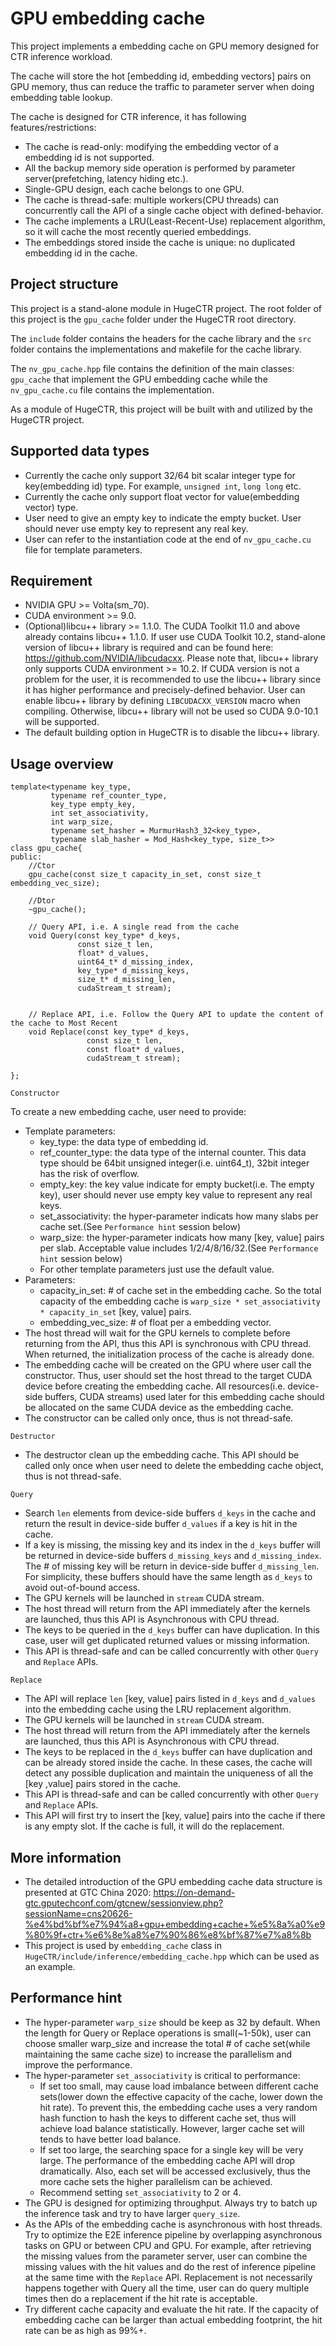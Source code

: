 # GPU embedding cache
This project implements a embedding cache on GPU memory designed for CTR inference workload.

The cache will store the hot [embedding id, embedding vectors] pairs on GPU memory, thus can reduce the traffic to parameter server when doing embedding table lookup.

The cache is designed for CTR inference, it has following features/restrictions:
* The cache is read-only: modifying the embedding vector of a embedding id is not supported.
* All the backup memory side operation is performed by parameter server(prefetching, latency hiding etc.).
* Single-GPU design, each cache belongs to one GPU.
* The cache is thread-safe: multiple workers(CPU threads) can concurrently call the API of a single cache object with defined-behavior.
* The cache implements a LRU(Least-Recent-Use) replacement algorithm, so it will cache the most recently queried embeddings.
* The embeddings stored inside the cache is unique: no duplicated embedding id in the cache.

## Project structure
This project is a stand-alone module in HugeCTR project. The root folder of this project is the `gpu_cache` folder under the HugeCTR root directory. 

The `include` folder contains the headers for the cache library and the `src` folder contains the implementations and makefile for the cache library.

The `nv_gpu_cache.hpp` file contains the definition of the main classes: `gpu_cache` that implement the GPU embedding cache while the `nv_gpu_cache.cu` file contains the implementation.

As a module of HugeCTR, this project will be built with and utilized by the HugeCTR project. 

## Supported data types
* Currently the cache only support 32/64 bit scalar integer type for key(embedding id) type. For example, `unsigned int`, `long long` etc.
* Currently the cache only support float vector for value(embedding vector) type. 
* User need to give an empty key to indicate the empty bucket. User should never use empty key to represent any real key.
* User can refer to the instantiation code at the end of `nv_gpu_cache.cu` file for template parameters.

## Requirement
* NVIDIA GPU >= Volta(sm_70).
* CUDA environment >= 9.0.
* (Optional)libcu++ library >= 1.1.0. The CUDA Toolkit 11.0 and above already contains libcu++ 1.1.0. If user use CUDA Toolkit 10.2, stand-alone version of libcu++ library is required and can be found here: https://github.com/NVIDIA/libcudacxx. Please note that, libcu++ library only supports CUDA environment >= 10.2. If CUDA version is not a problem for the user, it is recommended to use the libcu++ library since it has higher performance and precisely-defined behavior. User can enable libcu++ library by defining `LIBCUDACXX_VERSION` macro when compiling. Otherwise, libcu++ library will not be used so CUDA 9.0-10.1 will be supported.
* The default building option in HugeCTR is to disable the libcu++ library. 

## Usage overview
```
template<typename key_type,
         typename ref_counter_type, 
         key_type empty_key, 
         int set_associativity, 
         int warp_size,
         typename set_hasher = MurmurHash3_32<key_type>, 
         typename slab_hasher = Mod_Hash<key_type, size_t>>
class gpu_cache{
public:
    //Ctor
    gpu_cache(const size_t capacity_in_set, const size_t embedding_vec_size);

    //Dtor
    ~gpu_cache();

    // Query API, i.e. A single read from the cache
    void Query(const key_type* d_keys, 
               const size_t len, 
               float* d_values, 
               uint64_t* d_missing_index, 
               key_type* d_missing_keys, 
               size_t* d_missing_len, 
               cudaStream_t stream);


    // Replace API, i.e. Follow the Query API to update the content of the cache to Most Recent
    void Replace(const key_type* d_keys, 
                 const size_t len, 
                 const float* d_values, 
                 cudaStream_t stream);

};

```
`Constructor`

To create a new embedding cache, user need to provide:
* Template parameters: 
    + key_type: the data type of embedding id. 
    + ref_counter_type: the data type of the internal counter. This data type should be 64bit unsigned integer(i.e. uint64_t), 32bit integer has the risk of overflow. 
    + empty_key: the key value indicate for empty bucket(i.e. The empty key), user should never use empty key value to represent any real keys.
    + set_associativity: the hyper-parameter indicats how many slabs per cache set.(See `Performance hint` session below)
    + warp_size: the hyper-parameter indicats how many [key, value] pairs per slab. Acceptable value includes 1/2/4/8/16/32.(See `Performance hint` session below)
    + For other template parameters just use the default value.
* Parameters:
    + capacity_in_set: # of cache set in the embedding cache. So the total capacity of the embedding cache is `warp_size * set_associativity * capacity_in_set` [key, value] pairs.
    + embedding_vec_size: # of float per a embedding vector.
* The host thread will wait for the GPU kernels to complete before returning from the API, thus this API is synchronous with CPU thread. When returned, the initialization process of the cache is already done.
* The embedding cache will be created on the GPU where user call the constructor. Thus, user should set the host thread to the target CUDA device before creating the embedding cache. All resources(i.e. device-side buffers, CUDA streams) used later for this embedding cache should be allocated on the same CUDA device as the embedding cache.
* The constructor can be called only once, thus is not thread-safe.

`Destructor`
* The destructor clean up the embedding cache. This API should be called only once when user need to delete the embedding cache object, thus is not thread-safe.

`Query`
* Search `len` elements from device-side buffers `d_keys` in the cache and return the result in device-side buffer `d_values` if a key is hit in the cache.
* If a key is missing, the missing key and its index in the `d_keys` buffer will be returned in device-side buffers `d_missing_keys` and `d_missing_index`. The # of missing key will be return in device-side buffer `d_missing_len`. For simplicity, these buffers should have the same length as `d_keys` to avoid out-of-bound access.
* The GPU kernels will be launched in `stream` CUDA stream.
* The host thread will return from the API immediately after the kernels are launched, thus this API is Asynchronous with CPU thread.
* The keys to be queried in the `d_keys` buffer can have duplication. In this case, user will get duplicated returned values or missing information.
* This API is thread-safe and can be called concurrently with other `Query` and `Replace` APIs.

`Replace`
* The API will replace `len` [key, value] pairs listed in `d_keys` and `d_values` into the embedding cache using the LRU replacement algorithm.
* The GPU kernels will be launched in `stream` CUDA stream.
* The host thread will return from the API immediately after the kernels are launched, thus this API is Asynchronous with CPU thread.
* The keys to be replaced in the `d_keys` buffer can have duplication and can be already stored inside the cache. In these cases, the cache will detect any possible duplication and maintain the uniqueness of all the [key ,value] pairs stored in the cache.
* This API is thread-safe and can be called concurrently with other `Query` and `Replace` APIs.
* This API will first try to insert the [key, value] pairs into the cache if there is any empty slot. If the cache is full, it will do the replacement.

## More information
* The detailed introduction of the GPU embedding cache data structure is presented at GTC China 2020: https://on-demand-gtc.gputechconf.com/gtcnew/sessionview.php?sessionName=cns20626-%e4%bd%bf%e7%94%a8+gpu+embedding+cache+%e5%8a%a0%e9%80%9f+ctr+%e6%8e%a8%e7%90%86%e8%bf%87%e7%a8%8b
* This project is used by `embedding_cache` class in `HugeCTR/include/inference/embedding_cache.hpp` which can be used as an example.

## Performance hint
* The hyper-parameter `warp_size` should be keep as 32 by default. When the length for Query or Replace operations is small(~1-50k), user can choose smaller warp_size and increase the total # of cache set(while maintaining the same cache size) to increase the parallelism and improve the performance.
* The hyper-parameter `set_associativity` is critical to performance: 
    + If set too small, may cause load imbalance between different cache sets(lower down the effective capacity of the cache, lower down the hit rate). To prevent this, the embedding cache uses a very random hash function to hash the keys to different cache set, thus will achieve load balance statistically. However, larger cache set will tends to have better load balance. 
    + If set too large, the searching space for a single key will be very large. The performance of the embedding cache API will drop dramatically. Also, each set will be accessed exclusively, thus the more cache sets the higher parallelism can be achieved.
    + Recommend setting `set_associativity` to 2 or 4.
* The GPU is designed for optimizing throughput. Always try to batch up the inference task and try to have larger `query_size`. 
* As the APIs of the embedding cache is asynchronous with host threads. Try to optimize the E2E inference pipeline by overlapping asynchronous tasks on GPU or between CPU and GPU. For example, after retrieving the missing values from the parameter server, user can combine the missing values with the hit values and do the rest of inference pipeline at the same time with the `Replace` API. Replacement is not necessarily happens together with Query all the time, user can do query multiple times then do a replacement if the hit rate is acceptable.
* Try different cache capacity and evaluate the hit rate. If the capacity of embedding cache can be larger than actual embedding footprint, the hit rate can be as high as 99%+.







